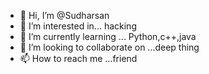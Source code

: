 - 👋 Hi, I’m @Sudharsan
- 👀 I’m interested in... hacking
- 🌱 I’m currently learning ... Python,c++,java
- 💞️ I’m looking to collaborate on ...deep thing
- 📫 How to reach me ...friend

<!---
Surharsan/Surharsan is a ✨ special ✨ repository because its `README.md` (this file) appears on your GitHub profile.
You can click the Preview link to take a look at your changes.
--->
